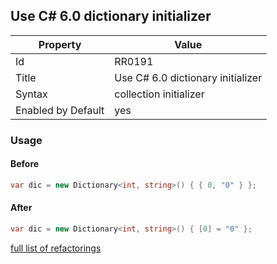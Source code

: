 ## Use C# 6.0 dictionary initializer

Property | Value
--- | --- 
Id | RR0191
Title | Use C\# 6\.0 dictionary initializer
Syntax | collection initializer
Enabled by Default | yes

### Usage

#### Before

```csharp
var dic = new Dictionary<int, string>() { { 0, "0" } };
```

#### After

```csharp
var dic = new Dictionary<int, string>() { [0] = "0" };
```

[full list of refactorings](Refactorings.md)
